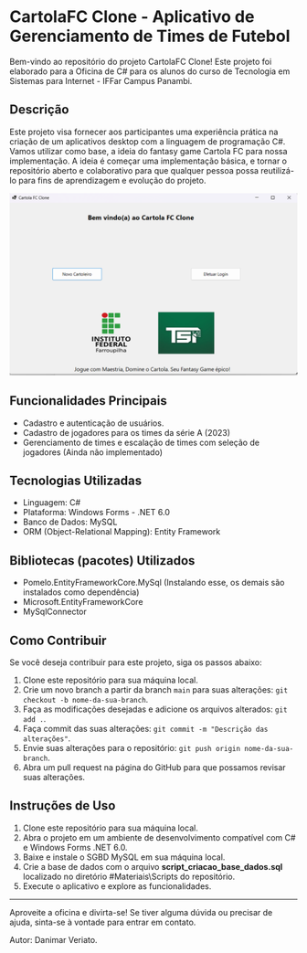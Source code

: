 # CartolaFC Clone - Aplicativo de Gerenciamento de Times de Futebol

Bem-vindo ao repositório do projeto CartolaFC Clone! Este projeto foi elaborado para a Oficina de C# para os alunos do curso de Tecnologia em Sistemas para Internet - IFFar Campus Panambi.

## Descrição

Este projeto visa fornecer aos participantes uma experiência prática na criação de um aplicativos desktop com a linguagem de programação C#. Vamos utilizar como base, a ideia do fantasy game Cartola FC para nossa implementação. A ideia é começar uma implementação básica, e tornar o repositório aberto e colaborativo para que qualquer pessoa possa reutilizá-lo para fins de aprendizagem e evolução do projeto.

<img src="%23Materiais/imgTelaInicial.png">

## Funcionalidades Principais

- Cadastro e autenticação de usuários.
- Cadastro de jogadores para os times da série A (2023)
- Gerenciamento de times e escalação de times com seleção de jogadores (Ainda não implementado)

## Tecnologias Utilizadas

- Linguagem: C# 
- Plataforma: Windows Forms - .NET 6.0
- Banco de Dados: MySQL
- ORM (Object-Relational Mapping): Entity Framework

## Bibliotecas (pacotes) Utilizados
- Pomelo.EntityFrameworkCore.MySql (Instalando esse, os demais são instalados como dependência)
- Microsoft.EntityFrameworkCore
- MySqlConnector

## Como Contribuir

Se você deseja contribuir para este projeto, siga os passos abaixo:

1. Clone este repositório para sua máquina local.
2. Crie um novo branch a partir da branch `main` para suas alterações: `git checkout -b nome-da-sua-branch`.
3. Faça as modificações desejadas e adicione os arquivos alterados: `git add .`.
4. Faça commit das suas alterações: `git commit -m "Descrição das alterações"`.
5. Envie suas alterações para o repositório: `git push origin nome-da-sua-branch`.
6. Abra um pull request na página do GitHub para que possamos revisar suas alterações.

## Instruções de Uso

1. Clone este repositório para sua máquina local.
2. Abra o projeto em um ambiente de desenvolvimento compatível com C# e Windows Forms .NET 6.0.
4. Baixe e instale o SGBD MySQL em sua máquina local.
5. Crie a base de dados com o arquivo **script_criacao_base_dados.sql** localizado no diretório #Materiais\Scripts do repositório.
6. Execute o aplicativo e explore as funcionalidades.


---

Aproveite a oficina e divirta-se! Se tiver alguma dúvida ou precisar de ajuda, sinta-se à vontade para entrar em contato.

Autor: Danimar Veriato.
